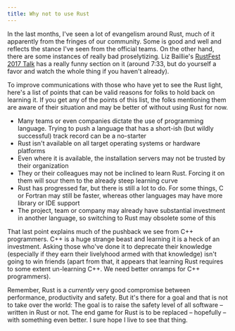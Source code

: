 ```yaml
---
title: Why not to use Rust
---
```


In the last months, I've seen a lot of evangelism around Rust, much of it
apparently from the fringes of our community. Some is good and well and
reflects the stance I've seen from the official teams. On the other hand, there
are some instances of really bad proselytizing. Liz Baillie's
[RustFest 2017 Talk](https://www.youtube.com/watch?v=iF-FgJvDl6w) has a really
funny section on it (around 7:33, but do yourself a favor and watch the whole
thing if you haven't already).

To improve communications with those who have yet to see the Rust light, here's
a list of points that can be valid reasons for folks to hold back on learning
it. If you get any of the points of this list, the folks mentioning them are
aware of their situation and may be better of without using Rust for now.

* Many teams or even companies dictate the use of programming language. Trying
to push a language that has a short-ish (but wildly successful) track record
can be a no-starter
* Rust isn't available on all target operating systems or hardware platforms
* Even where it is available, the installation servers may not be trusted by
their organization
* They or their colleagues may not be inclined to learn Rust. Forcing it on
them will sour them to the already steep learning curve
* Rust has progressed far, but there is still a lot to do. For some things, C
or Fortran may still be faster, whereas other languages may have more library
or IDE support
* The project, team or company may already have substantial investment in
another language, so switching to Rust may obsolete some of this

That last point explains much of the pushback we see from C++ programmers. C++
is a huge strange beast and learning it is a heck of an investment. Asking
those who've done it to deprecate their knowledge (especially if they earn
their livelyhood armed with that knowledge) isn't going to win friends (apart
from that, it appears that learning Rust requires to some extent un-learning
C++. We need better onramps for C++ programmers).

Remember, Rust is a *currently* very good compromise between performance,
productivity and safety. But it's there for a goal and that is not to take over
the world: The goal is to raise the safety level of all software – written in
Rust or not. The end game for Rust is to be replaced – hopefully – with
something even better. I sure hope I live to see that thing.
